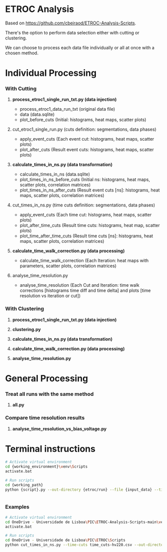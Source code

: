 # ETROC Analysis

Based on https://github.com/cbeiraod/ETROC-Analysis-Scripts.

There's the option to perform data selection either with cutting or clustering.

We can choose to process each data file individually or all at once with a chosen method.

# Individual Processing

### With Cutting

1. **process\_etroc1\_single\_run\_txt.py (data injection)**
   - process\_etroc1\_data\_run\_txt (original data file)
   - data (data.sqlite)
   - plot\_before\_cuts (Initial: histograms, heat maps, scatter plots)

2. cut\_etroc1\_single\_run.py (cuts definition: segmentations, data phases)
   - apply\_event\_cuts (Each event cut: histograms, heat maps, scatter plots)
   - plot\_after\_cuts (Result event cuts: histograms, heat maps, scatter plots)

3. **calculate\_times\_in\_ns.py (data transformation)**
   - calculate\_times\_in\_ns (data.sqlite)
   - plot\_times\_in\_ns\_before\_cuts (Initial ns: histograms, heat maps, scatter plots, correlation matrices)
   - plot\_times\_in\_ns\_after\_cuts (Result event cuts [ns]: histograms, heat maps, scatter plots, correlation matrices)

4. cut\_times\_in\_ns.py (time cuts definition: segmentations, data phases)
   - apply\_event\_cuts (Each time cut: histograms, heat maps, scatter plots)
   - plot\_after\_time\_cuts (Result time cuts: histograms, heat map, scatter plots)
   - plot\_time\_after\_time\_cuts (Result time cuts [ns]: histograms, heat maps, scatter plots, correlation matrices)

5. **calculate\_time\_walk\_correction.py (data processing)**
   - calculate\_time\_walk\_correction (Each Iteration: heat maps with parameters, scatter plots, correlation matrices)

6. analyse\_time\_resolution.py
   - analyse\_time\_resolution (Each Cut and Iteration: time walk corrections [histograms time diff and time delta] and plots [time resolution vs iteration or cut])

### With Clustering

1. **process\_etroc1\_single\_run\_txt.py (data injection)**

2. **clustering.py**

3. **calculate\_times\_in\_ns.py (data transformation)**

4. **calculate\_time\_walk\_correction.py (data processing)**

5. **analyse\_time\_resolution.py**

# General Processing

### Treat all runs with the same method

1. **all.py**

### Compare time resolution results

1. **analyse\_time\_resolution\_vs\_bias\_voltage.py**

# Terminal instructions

```bash
# Activate virtual environment
cd {working_environment}\venv\Scripts
activate.bat

# Run scripts
cd {working_path}
python {script}.py --out-directory {etroc/run} --file {input_data} --time-cuts {time_cuts_file} --etroc-number {etroc} --method {method} --scaling-order {sorder} --scaling-method {smethod} --log-level {log_level} --max_toa {max_toa} --max_tot {max_tot} --cluster {selected_cluster}',
        
```

### Examples

```bash
# Activate virtual environment
cd OneDrive - Universidade de Lisboa\PIC\ETROC-Analysis-Scripts-main\venv\Scripts
activate.bat

# Run scripts
cd OneDrive - Universidade de Lisboa\PIC\ETROC\Scripts
python cut_times_in_ns.py --time-cuts time_cuts-hv220.csv --out-directory ETROC1\F5P5_F17P5_B2P5_Beam_HV235
        
```
